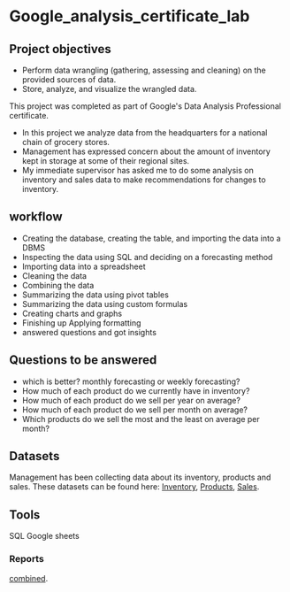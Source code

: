 # Google_analysis_certificate_lab
## Project objectives

* Perform data wrangling (gathering, assessing and cleaning) on the provided sources of data.
* Store, analyze, and visualize the wrangled data.

This project was completed as part of Google's Data Analysis Professional certificate.

- In this project we analyze data from the headquarters for a national chain of grocery stores.
- Management has expressed concern about the amount of inventory kept in storage at some of their regional sites. 
- My immediate supervisor has asked me to do some analysis on inventory and sales data to make recommendations for changes to inventory.

## workflow
* Creating the database, creating the table, and importing the data into a DBMS
* Inspecting the data using SQL and deciding on a forecasting method
* Importing data into a spreadsheet
* Cleaning the data
* Combining the data
* Summarizing the data using pivot tables
* Summarizing the data using custom formulas
* Creating charts and graphs
* Finishing up Applying formatting
* answered questions and got insights


## Questions to be answered
* which is better? monthly forecasting or weekly forecasting?
* How much of each product do we currently have in inventory?
* How much of each product do we sell per year on average?
* How much of each product do we sell per month on average?
* Which products do we sell the most and the least on average per month?

## Datasets
Management has been collecting data about its inventory, products and sales. 
These datasets can be found here: [Inventory](https://drive.google.com/u/0/uc?id=1FCo85-_jwlOkqucuiizlP3WyCEu1uXBH&export=download), [Products](https://drive.google.com/u/0/uc?id=1Qm1FFskt30Cc1I8XbptukBnT3T1ZHeJ-&export=download), [Sales](https://drive.google.com/u/0/uc?id=1hQ3_EqXPANEPhyY-VDKa9LTuB73E_DVT&export=download). 

## Tools
SQL
Google sheets

### Reports

[combined](https://docs.google.com/spreadsheets/d/1_DTRClQkM2Jt9OfKueSTZYtuTdG_Ok9oJ3Ny3sJYBRk/edit?usp=sharing).

